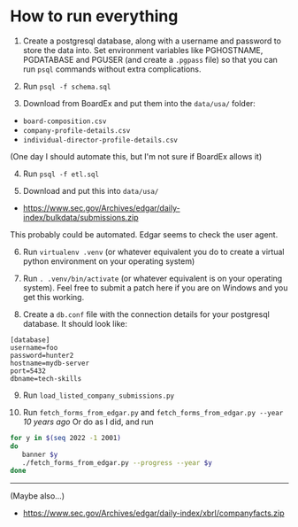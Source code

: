 How to run everything
=====================

1. Create a postgresql database, along with a username and password to
store the data into. Set environment variables like PGHOSTNAME,
PGDATABASE and PGUSER (and create a `.pgpass` file) so that you can
run `psql` commands without extra complications.

2. Run `psql -f schema.sql`

3. Download from BoardEx and put them into the `data/usa/` folder:

- `board-composition.csv`
- `company-profile-details.csv`
- `individual-director-profile-details.csv`

(One day I should automate this, but I'm not sure if BoardEx allows it)

4. Run `psql -f etl.sql`

5. Download and put this into `data/usa/`

- https://www.sec.gov/Archives/edgar/daily-index/bulkdata/submissions.zip

This probably could be automated. Edgar seems to check the user agent.


6. Run `virtualenv .venv` (or whatever equivalent you do to create a virtual python
environment on your operating system)

7. Run `. .venv/bin/activate` (or whatever equivalent is on your operating system).
Feel free to submit a patch here if you are on Windows and you get this working.

8. Create a `db.conf` file with the connection details for your postgresql database.
It should look like:

```
[database]
username=foo
password=hunter2
hostname=mydb-server
port=5432
dbname=tech-skills
```

9. Run `load_listed_company_submissions.py`


10. Run `fetch_forms_from_edgar.py` and `fetch_forms_from_edgar.py --year` _10 years ago_
Or do as I did, and run
```sh
for y in $(seq 2022 -1 2001)
do
   banner $y
   ./fetch_forms_from_edgar.py --progress --year $y
done
```


----------------------------------------------------------------------

(Maybe also...)
- https://www.sec.gov/Archives/edgar/daily-index/xbrl/companyfacts.zip



